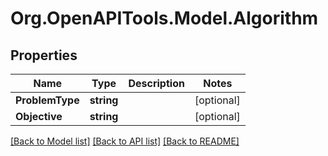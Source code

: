 # Org.OpenAPITools.Model.Algorithm
## Properties

Name | Type | Description | Notes
------------ | ------------- | ------------- | -------------
**ProblemType** | **string** |  | [optional] 
**Objective** | **string** |  | [optional] 

[[Back to Model list]](../README.md#documentation-for-models) [[Back to API list]](../README.md#documentation-for-api-endpoints) [[Back to README]](../README.md)

